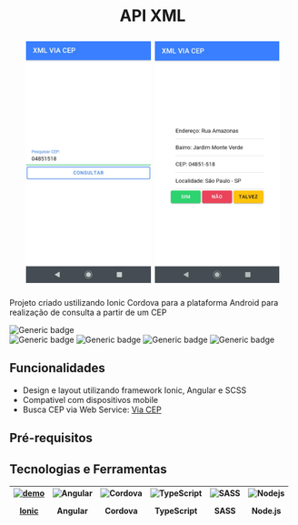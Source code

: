 <h1 align="center">
  <p>API XML</p>
  <img src="https://github.com/Guilherme-Maciel/readme_images/blob/master/apiXml/1.jpg" height="425">
  <img src="https://github.com/Guilherme-Maciel/readme_images/blob/master/apiXml/2.jpg" height="425">
</h1>

Projeto criado ustilizando Ionic Cordova para a plataforma Android para realização de consulta a partir de um CEP

![Generic badge](https://img.shields.io/badge/Status-Finalizado-green.svg)<br>
![Generic badge](https://img.shields.io/badge/npm-v7.13.0-blue.svg)
![Generic badge](https://img.shields.io/badge/ionic-v6.16.1-blue.svg)
![Generic badge](https://img.shields.io/badge/cordova-v10.0.0-blue.svg)
![Generic badge](https://img.shields.io/badge/gradle-v6.8.3-blue.svg)

## Funcionalidades

- Design e layout utilizando framework Ionic, Angular e SCSS
- Compativel com dispositivos mobile
- Busca CEP via Web Service: [Via CEP](https://viacep.com.br/)

## Pré-requisitos

## Tecnologias e Ferramentas

<div align="center">
  
| <a href="https://ionicframework.com/" target="_blank"><div align="center"><img src="https://ionic-toolkit.netlify.app/images/ionic%20logo.png" alt="demo" height="50px"><p>Ionic</p></div></a> | <div align="center"><img src="https://www.vectoritcgroup.com/wp-content/uploads/2018/07/angular-icon-1.svg" alt="Angular" height="50px"><p>Angular</p></div> | <div align="center"><img src="https://d2kl895r0zn1i5.cloudfront.net/images/476_logo-cordova.svg" alt="Cordova" height="50px"><p>Cordova</p></div> | <div align="center"><img src="https://upload.wikimedia.org/wikipedia/commons/thumb/4/4c/Typescript_logo_2020.svg/2048px-Typescript_logo_2020.svg.png" alt="TypeScript" height="50px"><p>TypeScript</p></div> | <div align="center"><img src="https://cdn.iconscout.com/icon/free/png-256/sass-2752078-2284895.png" alt="SASS" height="50px"><p>SASS</p></div> | <div align="center"><img src="https://www.feedstock.com.br/site/static/img/node.png" alt="Nodejs" height="50px"><p>Node.js</p></div> |
|--------|--------|--------|--------|--------|--------|
  
</div>





